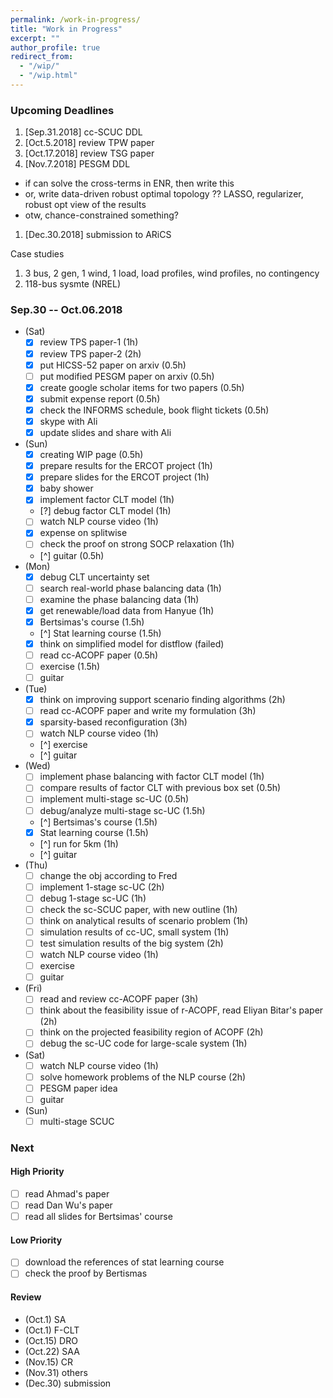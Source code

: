 ```yaml
---
permalink: /work-in-progress/
title: "Work in Progress"
excerpt: ""
author_profile: true
redirect_from: 
  - "/wip/"
  - "/wip.html"
---
```


### Upcoming Deadlines

1. [Sep.31.2018] cc-SCUC DDL
1. [Oct.5.2018] review TPW paper
1. [Oct.17.2018] review TSG paper
1. [Nov.7.2018] PESGM DDL 
  - if can solve the cross-terms in ENR, then write this
  - or, write data-driven robust optimal topology ?? LASSO, regularizer, robust opt view of the results 
  - otw, chance-constrained something?
1. [Dec.30.2018] submission to ARiCS

Case studies
1. 3 bus, 2 gen, 1 wind, 1 load, load profiles, wind profiles, no contingency
2. 118-bus sysmte (NREL)

### Sep.30 -- Oct.06.2018
* (Sat)
  - [x] review TPS paper-1 (1h)
  - [x] review TPS paper-2 (2h)
  - [x] put HICSS-52 paper on arxiv (0.5h)
  - [ ] put modified PESGM paper on arxiv (0.5h)  
  - [x] create google scholar items for two papers (0.5h)
  - [x] submit expense report (0.5h)  
  - [x] check the INFORMS schedule, book flight tickets (0.5h)   
  - [x] skype with Ali
  - [x] update slides and share with Ali
* (Sun)
  - [x] creating WIP page (0.5h)
  - [x] prepare results for the ERCOT project (1h)
  - [x] prepare slides for the ERCOT project (1h)  
  - [x] baby shower 
  - [x] implement factor CLT model (1h)
  - [?] debug factor CLT model (1h)
  - [ ] watch NLP course video (1h)
  - [x] expense on splitwise
  - [ ] check the proof on strong SOCP relaxation (1h)
  - [^] guitar (0.5h)
* (Mon) 
  - [x] debug CLT uncertainty set
  - [ ] search real-world phase balancing data (1h)
  - [ ] examine the phase balancing data (1h)
  - [x] get renewable/load data from Hanyue (1h) 
  - [x] Bertsimas's course (1.5h)
  - [^] Stat learning course (1.5h)
  - [x] think on simplified model for distflow (failed)
  - [ ] read cc-ACOPF paper (0.5h)  
  - [ ] exercise (1.5h)
  - [ ] guitar
* (Tue)
  - [x] think on improving support scenario finding algorithms (2h)
  - [ ] read cc-ACOPF paper and write my formulation (3h)
  - [x] sparsity-based reconfiguration (3h)
  - [ ] watch NLP course video (1h)
  - [^] exercise
  - [^] guitar
* (Wed) 
  - [ ] implement phase balancing with factor CLT model (1h)
  - [ ] compare results of factor CLT with previous box set (0.5h)
  - [ ] implement multi-stage sc-UC (0.5h)
  - [ ] debug/analyze multi-stage sc-UC (1.5h)
  - [^] Bertsimas's course (1.5h)
  - [x] Stat learning course (1.5h)
  - [^] run for 5km (1h)
  - [^] guitar
* (Thu)
  - [ ] change the obj according to Fred
  - [ ] implement 1-stage sc-UC (2h)
  - [ ] debug 1-stage sc-UC (1h)
  - [ ] check the sc-SCUC paper, with new outline (1h)
  - [ ] think on analytical results of scenario problem (1h)
  - [ ] simulation results of cc-UC, small system (1h)
  - [ ] test simulation results of the big system (2h)
  - [ ] watch NLP course video (1h)
  - [ ] exercise  
  - [ ] guitar
* (Fri)
  - [ ] read and review cc-ACOPF paper (3h)
  - [ ] think about the feasibility issue of r-ACOPF, read Eliyan Bitar's paper (2h)
  - [ ] think on the projected feasibility region of ACOPF (2h)
  - [ ] debug the sc-UC code for large-scale system (1h)
* (Sat)
  - [ ] watch NLP course video (1h)
  - [ ] solve homework problems of the NLP course (2h)
  - [ ] PESGM paper idea
  - [ ] guitar  
* (Sun)
  - [ ] multi-stage SCUC

### Next
#### High Priority
- [ ] read Ahmad's paper
- [ ] read Dan Wu's paper
- [ ] read all slides for Bertsimas' course

#### Low Priority
- [ ] download the references of stat learning course
- [ ] check the proof by Bertismas

#### Review
- (Oct.1) SA
- (Oct.1) F-CLT
- (Oct.15) DRO
- (Oct.22) SAA
- (Nov.15) CR
- (Nov.31) others
- (Dec.30) submission 